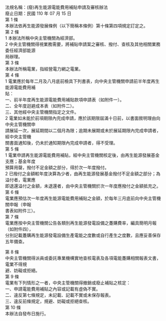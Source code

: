 法規名稱：(廢)再生能源電能費用補貼申請及審核辦法  
廢止日期：民國 110 年 07 月 15 日  
第 1 條  
本辦法依再生能源發展條例（以下簡稱本條例）第十條第四項規定訂定之。  
第 2 條  
1 本辦法所稱中央主管機關為經濟部。  
2 中央主管機關得視業務需要，將補貼申請案之審核、撥付、查核及其他相關業務委任經濟部能源  
局辦理。  
第 3 條  
本辦法所稱電業，指經營電力網之電業。  
第 4 條  
1 電業應於每年二月及八月底前檢具下列書表，向中央主管機關申請前半年度再生能源電能費用補  
貼：  
一、前半年度再生能源電能費用補貼款項申請表（如附件一）。  
二、全年度迴避成本表（如附件二）。  
三、其他經中央主管機關指定之文件。  
2 電業如未能於前項期限內完成申請，應於該期限屆滿十日前，以書面敘明理由向中央主管機關申  
請展延一次，展延期間以二個月為限；逾期未展期或未於展延期限內完成申請者，經中央主管機  
關書面通知後，仍未於通知期限內完成申請者，得不受理。  
第 5 條  
1 電業申請再生能源電能費用補貼，經中央主管機關核定後，由再生能源發展基金支應；基金年度  
預算用罄，撥付不足金額之部分，得於次一年度撥付。  
2 已撥付之金額較年度決算為少者，由再生能源發展基金撥付不足金額之部分；為溢付者，電業應  
即退還溢付之金額，未退還者，由中央主管機關於次一年度應撥付之金額抵充之。  
第 6 條  
電業應預估次一年度再生能源電能費用補貼之金額，於每年三月底前向中央主管機關申報（申報  
書表如附件三）。  
第 7 條  
電業應按中央主管機關公告各類別再生能源發電設備之躉購費率，編具簡明月報（如附件四），  
分別記載躉購再生能源發電設備生產電能之度數或自行產生之度數，且應妥善保存五年備查。  


第 8 條  
中央主管機關得派員或委託專業機構實地查核電表及各項電能躉購相關報表文書，電業不得規  
避、妨礙或拒絕。  
第 9 條  
電業有下列情形之一者，中央主管機關得撤銷或廢止補貼之核定：  
一、申請電能費用補貼之內容或記載有虛偽不實。  
二、違反第七條規定，未記載、記載不實或未保存報表。  
三、違反前條規定，規避、妨礙或拒絕查核。  
第 10 條  
本辦法自發布日施行。  


